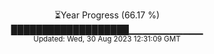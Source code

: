 <p align="center">
⏳Year Progress (66.17 %) <br>
███████████████████▁▁▁▁▁▁▁▁▁▁▁ <br>
<sub>Updated: Wed, 30 Aug 2023 12:31:09 GMT</sub>
</p>


